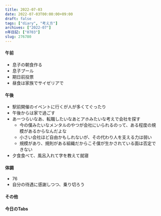 ```yaml
---
title: 2022-07-03
date: 2022-07-03T00:00:00+09:00
draft: false
tags: ["diary", "考え方"]
archives: ["2022-07"]
n年日記: ["0703"]
slug: 276780
---
```

#### 午前
- 息子の朝食作る
- 息子プール
- 期日前投票
- 昼食は家族でサイゼリアで
#### 午後
- 駅前開催のイベントに行くが人が多くてぐったり
- 午後からは家で過ごす
- あーつらいなあ、転職したいなあとアホみたいな考えで会社を探す
  - 今の僕みたいなメンタルのやつが会社にいられるのって、ある程度の規模があるからなんだよな
  - 小さい会社ほど自由かもしれないが、その代わり人を支える力は弱い
  - 規模があり、規則がある組織だからこそ僕が生かされている面は否定できない
- 夕食食べて、風呂入れて字を教えて就寝
#### 体調
- 76
- 自分の待遇に感謝しつつ、乗り切ろう
#### その他
#### 今日のTabs